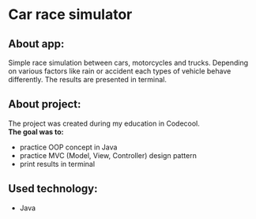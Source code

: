 # Car race simulator

## About app:
Simple race simulation between cars, motorcycles and trucks. Depending on various factors like rain or accident each types of vehicle behave differently. The results are presented in terminal.

## About project:
The project was created during my education in Codecool.<br/>
**The goal was to:**
* practice OOP concept in Java
* practice MVC (Model, View, Controller) design pattern
* print results in terminal

## Used technology:
* Java
